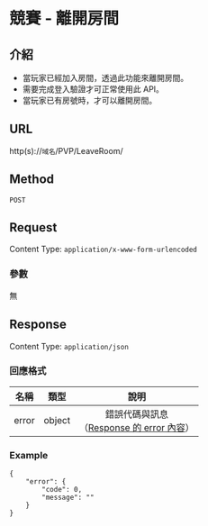 # 競賽 - 離開房間

## 介紹

- 當玩家已經加入房間，透過此功能來離開房間。
- 需要完成登入驗證才可正常使用此 API。
- 當玩家已有房號時，才可以離開房間。

## URL

http(s)://`域名`/PVP/LeaveRoom/

## Method

`POST`

## Request

Content Type: `application/x-www-form-urlencoded`

### 參數
無

## Response

Content Type: `application/json`

### 回應格式

| 名稱 | 類型 | 說明 |
|:-:|:-:|:-:|
| error | object | 錯誤代碼與訊息<br>（[Response 的 error 內容](../response.md#error)） |


### Example
	{
		"error": {
			"code": 0,
			"message": ""
		}
	}
